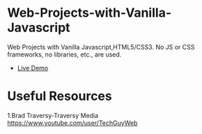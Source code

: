 # Web-Projects-with-Vanilla-Javascript

Web Projects with Vanilla Javascript,HTML5/CSS3. No JS or CSS frameworks, no libraries, etc., are used.

- [Live Demo](https://vanillawebprojects.com)

# Useful Resources

1.Brad Traversy-Traversy Media https://www.youtube.com/user/TechGuyWeb
